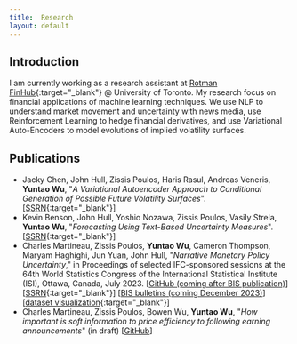 ```yaml
---
title:  Research
layout: default
---
```


## Introduction

I am currently working as a research assistant at [Rotman FinHub](https://www.rotman.utoronto.ca/FacultyAndResearch/ResearchCentres/FinHub){:target="_blank"} @ University of Toronto. My research focus on financial applications of machine learning techniques. We use NLP to understand market movement and uncertainty with news media, use Reinforcement Learning to hedge financial derivatives, and use Variational Auto-Encoders to model evolutions of implied volatility surfaces.

## Publications
- Jacky Chen, John Hull, Zissis Poulos, Haris Rasul, Andreas Veneris, **Yuntao Wu**, "*A Variational Autoencoder Approach to Conditional Generation of Possible Future Volatility Surfaces*". [[SSRN](https://ssrn.com/abstract=4628457){:target="_blank"}]
- Kevin Benson, John Hull, Yoshio Nozawa, Zissis Poulos, Vasily Strela, **Yuntao Wu**, "*Forecasting Using Text-Based Uncertainty Measures*". [[SSRN](https://ssrn.com/abstract=4628516){:target="_blank"}]
- Charles Martineau, Zissis Poulos, **Yuntao Wu**, Cameron Thompson, Maryam Haghighi, Jun Yuan, John Hull, "*Narrative Monetary Policy Uncertainty*," in Proceedings of selected IFC-sponsored sessions at the 64th World Statistics Congress of the International Statistical Institute (ISI), Ottawa, Canada, July 2023. [[GitHub (coming after BIS publication)]()] [[SSRN](https://ssrn.com/abstract=4573829){:target="_blank"}] [[BIS bulletins (coming December 2023)]()] [[dataset visualization](https://huggingface.co/spaces/yuntaowu/mai_and_unc){:target="_blank"}]
- Charles Martineau, Zissis Poulos, Bowen Wu, **Yuntao Wu**, "*How important is soft information to price efficiency to following earning announcements*" (in draft) [[GitHub]()]